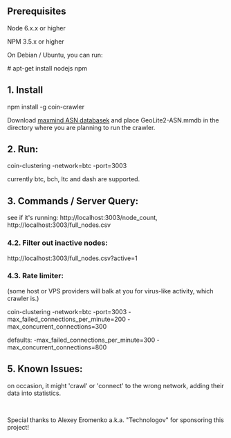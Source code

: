 ## Prerequisites

Node 6.x.x or higher

NPM 3.5.x or higher

On Debian / Ubuntu, you can run:

\# apt-get install nodejs npm

## 1. Install

npm install -g coin-crawler

Download [maxmind ASN databasek](https://geolite.maxmind.com/download/geoip/database/GeoLite2-ASN.tar.gz) and place GeoLite2-ASN.mmdb in the directory where you are planning to run the crawler.

## 2. Run:

coin-clustering -network=btc -port=3003

currently btc, bch, ltc and dash are supported.

## 3. Commands / Server Query:

see if it's running: http://localhost:3003/node_count, http://localhost:3003/full_nodes.csv

### 4.2. Filter out inactive nodes:

http://localhost:3003/full_nodes.csv?active=1

### 4.3. Rate limiter: 
(some host or VPS providers will balk at you for virus-like activity, which crawler is.)

coin-clustering -network=btc -port=3003 -max_failed_connections_per_minute=200 -max_concurrent_connections=300

defaults: -max_failed_connections_per_minute=300 -max_concurrent_connections=800

## 5. Known Issues:
on occasion, it might 'crawl' or 'connect' to the wrong network, adding their data into statistics.

&nbsp;

Special thanks to Alexey Eromenko a.k.a. "Technologov" for sponsoring this project!
